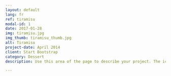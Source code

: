```yaml
---
layout: default
lang: fr
ref: tiramisu
modal-id: 1
date: 2017-01-28
img: tiramisu.jpg
img_thumb: tiramisu_thumb.jpg
alt: Tiramisu
project-date: April 2014
client: Start Bootstrap
category: Dessert
description: Use this area of the page to describe your project. The icon above is part of a free icon set by <a href="https://sellfy.com/p/8Q9P/jV3VZ/">Flat Icons</a>. On their website, you can download their free set with 16 icons, or you can purchase the entire set with 146 icons for only $12!

---
```

